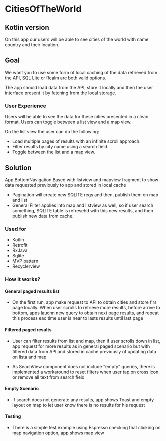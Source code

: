 
# CitiesOfTheWorld
## Kotlin version

On this app our users will be able to see cities of the world with name country and their location.

## Goal

We want you to use some form of local caching of the data retrieved from the API, SQL Lite or Realm are both valid options.  
 
The app should load data from the API, store it locally and then the user interface present it by fetching from the local storage. 

### User Experience

Users will be able to see the data for these cities presented in a clean format.  Users can toggle between a list view and a map view.

On the list view the user can do the following: 
- Load multiple pages of results with an infinite scroll approach. 
- Filter results by city name using a search field. 
- Toggle between the list and a map view.

## Solution

App BottomNavigation Based with listview and mapview fragment to show data requested previously to app and stored in local cache

- Pagination will create new SQLITE regs and then, publish them on map and list
- General Filter applies into map and listview as well, so if user search something, SQLITE table is refresehd with this new results, and then publish new data from cache.

### Used for

- Kotlin
- Retrofit
- RxJava
- Sqlite
- MVP pattern
- Recyclerview

### How it works?

#### General paged results list

- On the first run, app make request to API to obtain cities and store firs page locally. When user scrolls to retrieve more results, before arrive to bottom, apps lauchn new query to obtain next page results, and repeat this process eac time user is near to lasts results until last page

#### Filtered paged results

- User can filter results from list and map, then if user scrolls down in list, app request for more results as in general paged scenario but with filtered data from API and stored in cache previously of updating data on lista and map

- As SeachView component does not include "empty" queries, there is implemented a workaround to reset filters when user tap on cross icon or remove all text from search field

#### Empty Scenario

- If search does not generate any results, app shows Toast and empty layout on map to let user know there is no results for his request

#### Testing

- There is a simple test example using Espresso checking that clicking on map navigation option, app shows map view
